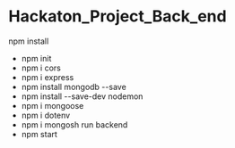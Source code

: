 # Hackaton_Project_Back_end

npm install
- npm init
- npm i cors
- npm i express
- npm install mongodb --save
- npm install --save-dev nodemon
- npm i mongoose
- npm i dotenv
- npm i mongosh
run backend
- npm start